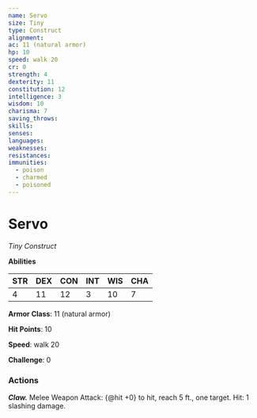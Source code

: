 ```yaml
---
name: Servo
size: Tiny
type: Construct
alignment: 
ac: 11 (natural armor)
hp: 10
speed: walk 20
cr: 0
strength: 4
dexterity: 11
constitution: 12
intelligence: 3
wisdom: 10
charisma: 7
saving_throws:
skills:
senses: 
languages:
weaknesses:
resistances:
immunities:
  - poison
  - charmed
  - poisoned
---
```


# Servo

*Tiny Construct*

**Abilities**

| STR | DEX | CON | INT | WIS | CHA |
| --- | --- | --- | --- | --- | --- |
| 4 | 11 | 12 | 3 | 10 | 7 |

**Armor Class**: 11 (natural armor)

**Hit Points**: 10

**Speed**: walk 20

**Challenge**: 0

### Actions
***Claw.*** Melee Weapon Attack: {@hit +0} to hit, reach 5 ft., one target. Hit: 1 slashing damage.

